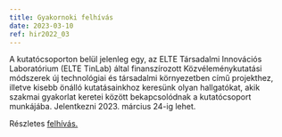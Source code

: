 ```yaml
---
title: Gyakornoki felhívás
date: 2023-03-10
ref: hir2022_03
---
```



A kutatócsoporton belül jelenleg egy, az ELTE Társadalmi Innovációs Laboratórium (ELTE TinLab) által finanszírozott Közvéleménykutatási módszerek új technológiai és társadalmi környezetben című projekthez, illetve kisebb önálló kutatásainkhoz keresünk olyan hallgatókat, akik szakmai gyakorlat keretei között bekapcsolódnak a kutatócsoport munkájába. Jelentkezni 2023. március 24-ig lehet.

Részletes <a href="/pdfs/SMRB_gyakornoki_kiírás_20230310.pdf" target="_blank">felhívás.</a>